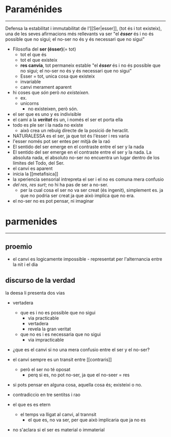 # Paraménides
___
Defensa la estabilitat i immutabilitat de l'[[Ser|esser]], (tot és i tot existeix), una de les seves afirmacions més rellevants va ser "el ***èsser*** és i no és possible que no sigui; el no-ser no és y és necessari que no sigui"
- Filosofia del **ser (ésser)**(= tot)
	- tot el que és
	- tot el que existeix
	- **res canvia**, tot permaneix estable
"el ***èsser*** és i no és possible que no sigui; el no-ser no és y és necessari que no sigui"
	 - Esser = tot, unica cosa que existeix
	 - invariable
	 - canvi merament aparent
- hi coses que *són* però *no existeixen*.
	- ex.
	- unicorns
		- no existeixen, però són.
- el ser que es uno y es indivisible
- el camí a la ***veritat*** és un, i només el ser et porta ella
- todo es ple ser i la nada no existe
	- això crea un rebuig directe de la posició de heraclit.
- NATURALESSA es el ser, ja que tot és l'èsser i res varia
- l'esser només pot ser entes per mitjà de la raó
- El sentido del ser emerge en el contraste entre el ser y la nada
- El sentido del ser emerge en el contraste entre el ser y la nada.  La absoluta nada, el absoluto no-ser no encuentra un lugar dentro de los límites del Todo, del Ser.
- el canvi es aparent
- inicia la [[metafisica]]
- la xperiencia sensorial intrepreta el ser i el no es comuna mera confusio
- *del res, res surt*; no hi ha pas de ser a no-ser.
	-  per la cual cosa el ser no va ser creat (és ingenit), simplement es. ja que no podria ser creat ja que això implica que no era.
- el no-ser no es pot pensar, ni imaginar


# parmenides
___
## proemio
- el canvi es logicamente impossible - representat per l'alternancia entre la nit i el dia

## discurso de la verdad
la deesa li presenta dos vias
- vertadera
	- que es i no es possible que no sigui
		- via practicable
		- vertadera
		- revela la gran veritat
	- que no es i es necessaria que no sigui
		- via impracticable

- ¿que es el canvi si no una mera confusio entre el ser y el no-ser?
- el canvi sempre es un transit entre [[contraris]]
	- però el ser no té oposat
		- perq si es, no pot no-ser, ja que el no-seer = res
- si pots pensar en alguna cosa, aquella cosa és; existeixi o no.
- contradiccio en tre sentitss i rao
- el que es es etern
	- el temps va lligat al canvi, al trannsit
		- el que es, no va ser, per que això implicaria que ja no es
- no s'aclara si el ser es material o immaterial